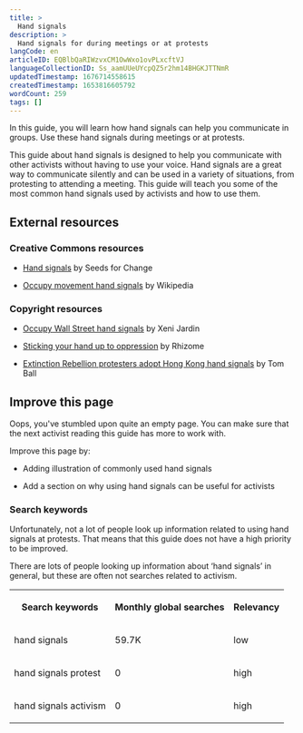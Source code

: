 ```yaml
---
title: >
  Hand signals
description: >
  Hand signals for during meetings or at protests
langCode: en
articleID: EQBlbQaRIWzvxCM1OwWxo1ovPLxcftVJ
languageCollectionID: Ss_aamUUeUYcpQZ5r2hm14BHGKJTTNmR
updatedTimestamp: 1676714558615
createdTimestamp: 1653816605792
wordCount: 259
tags: []
---
```


In this guide, you will learn how hand signals can help you communicate in groups. Use these hand signals during meetings or at protests.

This guide about hand signals is designed to help you communicate with other activists without having to use your voice. Hand signals are a great way to communicate silently and can be used in a variety of situations, from protesting to attending a meeting. This guide will teach you some of the most common hand signals used by activists and how to use them.

## **External resources**

### Creative Commons resources

-   [Hand signals](https://www.seedsforchange.org.uk/handsig.pdf) by Seeds for Change
    
-   [Occupy movement hand signals](https://en.wikipedia.org/wiki/Occupy_movement_hand_signals) by Wikipedia
    

### Copyright resources

-   [Occupy Wall Street hand signals](https://boingboing.net/2011/12/17/occupy-wall-street-hand-signal.html) by Xeni Jardin
    
-   [Sticking your hand up to oppression](http://rhizome.coop/sticking-your-hand-up-to-oppression/) by Rhizome
    
-   [Extinction Rebellion protesters adopt Hong Kong hand signals](https://www.thetimes.co.uk/article/extinction-rebellion-protesters-adopt-hong-kong-tactics-70jl2gcnl) by Tom Ball
    

## **Improve this page**

Oops, you've stumbled upon quite an empty page. You can make sure that the next activist reading this guide has more to work with.

Improve this page by:

-   Adding illustration of commonly used hand signals
    
-   Add a section on why using hand signals can be useful for activists
    

### Search keywords

Unfortunately, not a lot of people look up information related to using hand signals at protests. That means that this guide does not have a high priority to be improved.

There are lots of people looking up information about ‘hand signals’ in general, but these are often not searches related to activism.

<table><tbody><tr><th><p><strong>Search keywords</strong></p></th><th><p><strong>Monthly global searches</strong></p></th><th><p><strong>Relevancy</strong></p></th></tr><tr><td><p>hand signals</p></td><td><p>59.7K</p></td><td><p>low</p></td></tr><tr><td><p>hand signals protest</p></td><td><p>0</p></td><td><p>high</p></td></tr><tr><td><p>hand signals activism</p></td><td><p>0</p></td><td><p>high</p></td></tr></tbody></table>